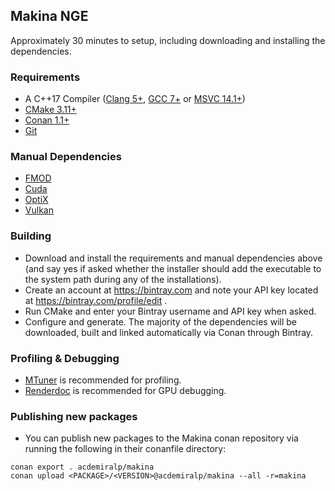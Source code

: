## Makina NGE ##
Approximately 30 minutes to setup, including downloading and installing the dependencies.

### Requirements ###
- A C++17 Compiler ([Clang 5+](https://clang.llvm.org/get_started.html), [GCC 7+](https://gcc.gnu.org) or [MSVC 14.1+](https://www.visualstudio.com/vs))
- [CMake 3.11+](https://cmake.org/download)
- [Conan 1.1+](https://conan.io)
- [Git](https://git-scm.com/downloads)

### Manual Dependencies ###
- [FMOD](https://fmod.com/download)
- [Cuda](https://developer.nvidia.com/cuda-downloads)
- [OptiX](https://developer.nvidia.com/designworks/optix/download)
- [Vulkan](https://vulkan.lunarg.com)

### Building ###
- Download and install the requirements and manual dependencies above (and say yes if asked whether the installer should add the executable to the system path during any of the installations).
- Create an account at https://bintray.com and note your API key located at https://bintray.com/profile/edit .
- Run CMake and enter your Bintray username and API key when asked.
- Configure and generate. The majority of the dependencies will be downloaded, built and linked automatically via Conan through Bintray.

### Profiling & Debugging ###
- [MTuner](https://github.com/milostosic/MTuner/releases/download/v4.0.9/mtuner64.zip) is recommended for profiling.
- [Renderdoc](https://renderdoc.org) is recommended for GPU debugging.

### Publishing new packages ###
- You can publish new packages to the Makina conan repository via running the following in their conanfile directory:
```
conan export . acdemiralp/makina
conan upload <PACKAGE>/<VERSION>@acdemiralp/makina --all -r=makina
```